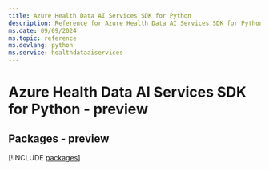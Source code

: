 ```yaml
---
title: Azure Health Data AI Services SDK for Python
description: Reference for Azure Health Data AI Services SDK for Python
ms.date: 09/09/2024
ms.topic: reference
ms.devlang: python
ms.service: healthdataaiservices
---
```

# Azure Health Data AI Services SDK for Python - preview
## Packages - preview
[!INCLUDE [packages](health-data-ai-services-index.md)]